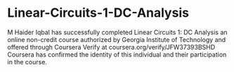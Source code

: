 # Linear-Circuits-1-DC-Analysis
M Haider Iqbal has successfully completed Linear Circuits 1: DC Analysis an online non-credit course authorized by Georgia Institute of Technology and offered through Coursera
Verify at coursera.org/verify/JFW37393BSHD
Coursera has confirmed the identity of this individual and their participation in the course.
